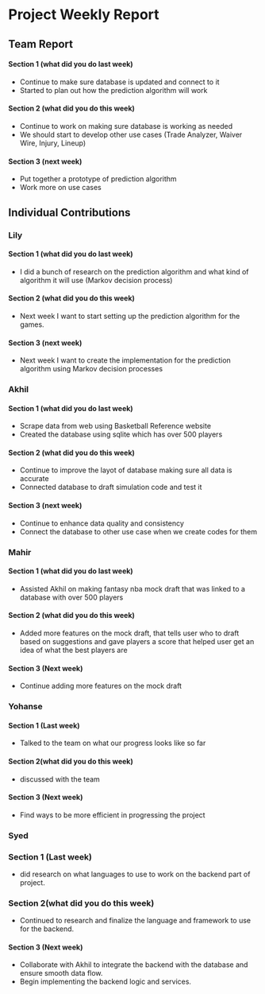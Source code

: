 # Project Weekly Report
## Team Report
#### Section 1 (what did you do last week)
* Continue to make sure database is updated and connect to it
* Started to plan out how the prediction algorithm will work
#### Section 2 (what did you do this week)
* Continue to work on making sure database is working as needed
* We should start to develop other use cases (Trade Analyzer, Waiver Wire, Injury, Lineup)
#### Section 3 (next week)
* Put together a prototype of prediction algorithm
* Work more on use cases
## Individual Contributions
### Lily
#### Section 1 (what did you do last week)
* I did a bunch of research on the prediction algorithm and what kind of algorithm it will use (Markov decision process)
#### Section 2 (what did you do this week)
* Next week I want to start setting up the prediction algorithm for the games.
#### Section 3 (next week)
* Next week I want to create the implementation for the prediction algorithm using Markov decision processes
### Akhil
#### Section 1 (what did you do last week)
* Scrape data from web using Basketball Reference website
* Created the database using sqlite which has over 500 players 
#### Section 2 (what did you do this week)
* Continue to improve the layot of database making sure all data is accurate
* Connected database to draft simulation code and test it
#### Section 3 (next week)
* Continue to enhance data quality and consistency
* Connect the database to other use case when we create codes for them
### Mahir
#### Section 1 (what did you do last week) 
* Assisted Akhil on making fantasy nba mock draft that was linked to a database with over 500 players
#### Section 2 (what did you do this week) 
* Added more features on the mock draft, that tells user who to draft based on suggestions and gave players a score that helped user get an idea of what the best players are  
#### Section 3 (Next week)
* Continue adding more features on the mock draft
### Yohanse
#### Section 1 (Last week)
* Talked to the team on what our progress looks like so far
#### Section 2(what did you do this week)
* discussed with the team
#### Section 3 (Next week)
* Find ways to be more efficient in progressing the project
### Syed 
### Section 1 (Last week)
* did research on what languages to use to work on the backend part of project.
### Section 2(what did you do this week)
* Continued to research and finalize the language and framework to use for the backend.
#### Section 3 (Next week)
* Collaborate with Akhil to integrate the backend with the database and ensure smooth data flow.
* Begin implementing the backend logic and services.
